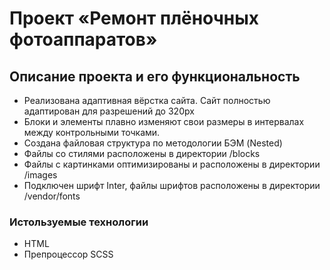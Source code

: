 # Проект «Ремонт плёночных фотоаппаратов»

## Описание проекта и его функциональность

- Реализована адаптивная вёрстка сайта. Сайт полностью адаптирован для разрешений до 320px
- Блоки и элементы плавно изменяют свои размеры в интервалах между контрольными точками.
- Создана файловая структура по методологии БЭМ (Nested)
- Файлы со стилями расположены в директории /blocks
- Файлы с картинками оптимизированы и расположены в директории /images
- Подключен шрифт Inter, файлы шрифтов расположены в директории /vendor/fonts

### Истользуемые технологии

- HTML
- Препроцессор SCSS
